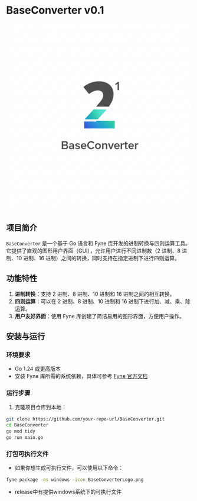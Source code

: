 # BaseConverter v0.1

![BaseConverter Logo](BaseConverterLogo.png)

## 项目简介
`BaseConverter` 是一个基于 Go 语言和 Fyne 库开发的进制转换与四则运算工具。它提供了直观的图形用户界面（GUI），允许用户进行不同进制数（2 进制、8 进制、10 进制、16 进制）之间的转换，同时支持在指定进制下进行四则运算。

## 功能特性
1. **进制转换**：支持 2 进制、8 进制、10 进制和 16 进制之间的相互转换。
2. **四则运算**：可以在 2 进制、8 进制、10 进制和 16 进制下进行加、减、乘、除运算。
3. **用户友好界面**：使用 Fyne 库创建了简洁易用的图形界面，方便用户操作。

## 安装与运行

### 环境要求
- Go 1.24 或更高版本
- 安装 Fyne 库所需的系统依赖，具体可参考 [Fyne 官方文档](https://developer.fyne.io/started/#prerequisites)

### 运行步骤
1. 克隆项目仓库到本地：
```bash
git clone https://github.com/your-repo-url/BaseConverter.git
cd BaseConverter
go mod tidy
go run main.go
```

### 打包可执行文件
- 如果你想生成可执行文件，可以使用以下命令：
```bash
fyne package -os windows -icon BaseConverterLogo.png
```
- release中有提供windows系统下的可执行文件